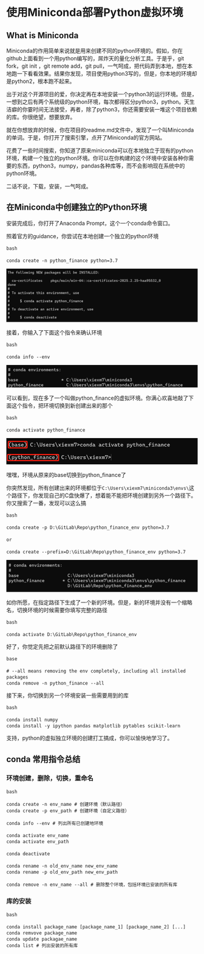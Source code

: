 # 使用Miniconda部署Python虚拟环境

## What is Miniconda

Miniconda的作用简单来说就是用来创建不同的python环境的。假如，你在github上面看到一个用python编写的，屌炸天的量化分析工具。于是乎，git fork，git init ，git remote add，git pull，一气呵成，把代码弄到本地，想在本地跑一下看看效果。结果你发现，项目使用python3写的，但是，你本地的环境却是python2，根本跑不起来。

出于对这个开源项目的爱，你决定再在本地安装一个python3的运行环境。但是，一想到之后有两个系统级的python环境，每次都得区分python3，python。天生洁癖的你霎时间无法接受，再者，除了python3，你还需要安装一堆这个项目依赖的库。你很绝望，想要放弃。

就在你想放弃的时候，你在项目的readme.md文件中，发现了一个叫Miniconda的单词。于是，你打开了搜索引擎，点开了Miniconda的官方网站。

花费了一些时间搜索，你知道了原来miniconda可以在本地独立于现有的python环境，构建一个独立的python环境。你可以在你构建的这个环境中安装各种你需要的东西，python3，numpy，pandas各种库等，而不会影响现在系统中的python环境。

二话不说，下载，安装，一气呵成。

## 在Miniconda中创建独立的Python环境

安装完成后，你打开了Anaconda Prompt，这个一个conda命令窗口。

照着官方的guidance，你尝试在本地创建一个独立的python环境

```
bash

conda create -n python_finance python=3.7
```

![创建成功！！！](微信截图_20250324192416.png)

接着，你输入了下面这个指令来确认环境

```
bash

conda info --env
```
![list all created environments](微信截图_20250324192646.png)

可以看到，现在多了一个叫做python_finance的虚拟环境。你满心欢喜地敲了下面这个指令，把环境切换到新创建出来的那个

```
bash 

conda activate python_finance
```
![alt text](image-1.png)

嘿嘿，环境从原来的base切换到python_finance了

你突然发现，所有创建出来的环境都位于`C:\Users\xiexm7\miniconda3\envs\`这个路径下，你发现自己的C盘快爆了，想着能不能把环境创建到另外一个路径下。你又搜索了一番，发现可以这么搞

```
bash

conda create -p D:\GitLab\Repo\python_finance_env python=3.7

or

conda create --prefix=D:\GitLab\Repo\python_finance_env python=3.7
```

![create env under specific path](image.png)

如你所愿，在指定路径下生成了一个新的环境。但是，新的环境并没有一个缩略名，切换环境的时候需要你填写完整的路径

```
bash

conda activate D:\GitLab\Repo\python_finance_env
```

好了，你觉定先把之前默认路径下的环境删除了

```
base

# --all means removing the env completely, including all installed packages
conda remove -n python_finance --all
```

接下来，你切换到另一个环境安装一些需要用到的库

```
bash

conda install numpy
conda install -y ipython pandas matplotlib pytables scikit-learn
```

支持，python的虚拟独立环境的创建打工搞成，你可以愉快地学习了。

## conda 常用指令总结

### 环境创建，删除，切换，重命名
```
bash

conda create -n env_name # 创建环境（默认路径）
conda create -p env_path # 创建环境（自定义路径）

conda info --env # 列出所有已创建地环境

conda activate env_name
conda activate env_path

conda deactivate

conda rename -n old_env_name new_env_name
conda rename -p old_env_path new_env_path

conda remove -n env_name --all # 删除整个环境，包括环境已安装的所有库
```

### 库的安装
```
bash

conda install package_name [package_name_1] [package_name_2] [...]
conda remvove package_name
conda update packagae_name
conda list # 列出安装的所有库
```